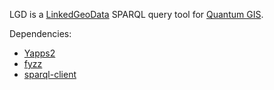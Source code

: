 LGD is a [LinkedGeoData](http://linkedgeodata.org/) SPARQL query tool for [Quantum GIS](http://www.qgis.org/).

Dependencies:

* [Yapps2](http://pypi.python.org/pypi/Yapps2)
* [fyzz](http://pypi.python.org/pypi/fyzz)
* [sparql-client](http://pypi.python.org/pypi/sparql-client)
